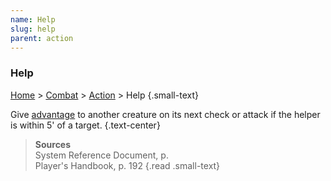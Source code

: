 ```yaml
---
name: Help
slug: help
parent: action
---
```

### Help
[Home](dm-operations-center) > [Combat](combat-menu) > [Action](action) > Help {.small-text}

Give [advantage](advantage-and-disadvantage) to another creature on its next check or attack if the helper is within 5' of a target. {.text-center}


 
> **Sources** <br/>
> System Reference Document, p. <br/>
> Player's Handbook, p. 192
{.read .small-text}